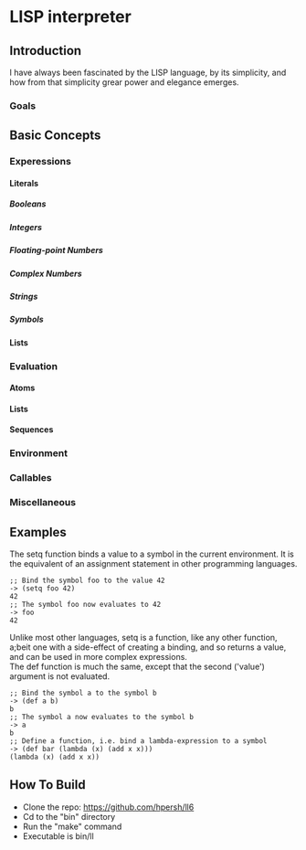 # LISP interpreter
## Introduction
I have always been fascinated by the LISP language, by its simplicity, and how from that simplicity grear power and elegance emerges.
### Goals
## Basic Concepts
### Experessions
#### Literals
##### Booleans
##### Integers
##### Floating-point Numbers
##### Complex Numbers
##### Strings
##### Symbols
#### Lists
### Evaluation
#### Atoms
#### Lists
#### Sequences
### Environment
### Callables
### Miscellaneous
## Examples
The setq function binds a value to a symbol in the current environment.  It is the equivalent of an assignment statement in other programming languages.
```
;; Bind the symbol foo to the value 42
-> (setq foo 42)
42
;; The symbol foo now evaluates to 42
-> foo
42
```
Unlike most other languages, setq is a function, like any other function, a;beit one with a side-effect of creating a binding, and so returns a value, and can be used in more complex expressions.  
The def function is much the same, except that the second ('value') argument is not evaluated.
```
;; Bind the symbol a to the symbol b
-> (def a b)
b
;; The symbol a now evaluates to the symbol b
-> a
b
;; Define a function, i.e. bind a lambda-expression to a symbol
-> (def bar (lambda (x) (add x x)))
(lambda (x) (add x x))
```
## How To Build
- Clone the repo: https://github.com/hpersh/ll6
- Cd to the "bin" directory
- Run the "make" command
- Executable is bin/ll
